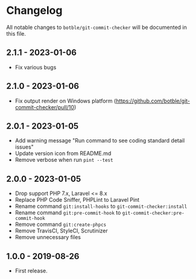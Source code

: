 # Changelog

All notable changes to `botble/git-commit-checker` will be documented in this file.

## 2.1.1 - 2023-01-06

- Fix various bugs

## 2.1.0 - 2023-01-06

- Fix output render on Windows platform (https://github.com/botble/git-commit-checker/pull/10)

## 2.0.1 - 2023-01-05

- Add warning message "Run command to see coding standard detail issues"
- Update version icon from README.md
- Remove verbose when run `pint --test`

## 2.0.0 - 2023-01-05

- Drop support PHP 7.x, Laravel <= 8.x
- Replace PHP Code Sniffer, PHPLint to Laravel Pint
- Rename command `git:install-hooks` to `git-commit-checker:install`
- Rename command `git:pre-commit-hook` to `git-commit-checker:pre-commit-hook`
- Remove command `git:create-phpcs`
- Remove TravisCI, StyleCI, Scrutinizer
- Remove unnecessary files

## 1.0.0 - 2019-08-26

- First release.
